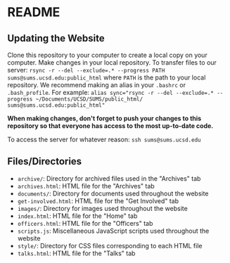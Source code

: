 # README

## Updating the Website
Clone this repository to your computer to create a local copy on your computer. Make changes in your local repository. To transfer files to our server: `rsync -r --del --exclude=.* --progress PATH sums@sums.ucsd.edu:public_html` where `PATH` is the path to your local repository. We recommend making an alias in your `.bashrc` or `.bash_profile`. For example:
`alias sync="rsync -r --del --exclude=.* --progress ~/Documents/UCSD/SUMS/public_html/ sums@sums.ucsd.edu:public_html"`

**When making changes, don't forget to push your changes to this repository so that everyone has access to the most up-to-date code.**

To access the server for whatever reason: `ssh sums@sums.ucsd.edu`

## Files/Directories
- `archive/`: Directory for archived files used in the "Archives" tab
- `archives.html`: HTML file for the "Archives" tab
- `documents/`: Directory for documents used throughout the website
- `get-involved.html`: HTML file for the "Get Involved" tab
- `images/`: Directory for images used throughout the website
- `index.html`: HTML file for the "Home" tab
- `officers.html`: HTML file for the "Officers" tab
- `scripts.js`: Miscellaneous JavaScript scripts used throughout the website
- `style/`: Directory for CSS files corresponding to each HTML file
- `talks.html`: HTML file for the "Talks" tab
